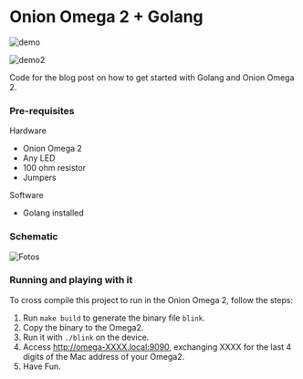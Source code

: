 # Onion Omega 2 + Golang
![demo](https://cdn-images-1.medium.com/max/800/1*9rGPiCljXHLlMU6fOSmxlw.gif)

![demo2](https://cdn-images-1.medium.com/max/800/1*TSsfa3xzsaL_C4k4Q04Ajw.gif)

Code for the blog post on how to get started with Golang and Onion Omega 2.

### Pre-requisites

Hardware
- Onion Omega 2
- Any LED
- 100 ohm resistor
- Jumpers

Software
- Golang installed 

### Schematic

![Fotos](https://github.com/alvarowolfx/onion-golang-blink/blob/master/schematic/schematic.png)

### Running and playing with it

To cross compile this project to run in the Onion Omega 2, follow the steps:
1. Run `make build` to generate the binary file `blink`.
2. Copy the binary to the Omega2.
3. Run it with `./blink` on the device.
4. Access http://omega-XXXX.local:9090, exchanging XXXX for the last 4 digits of the Mac address of your Omega2.
5. Have Fun.


